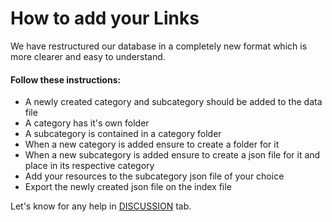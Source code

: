 # How to add your Links
We have restructured our database in a completely new format which is more clearer and easy to understand.

#### Follow these instructions:

<ul>
<li>
A newly created category and subcategory should be added to the data file
</li>
<li>A category has it's own folder</li>
<li>
A subcategory is contained in a category folder
</li>

<li>
When a new category is added ensure to create a folder for it
</li>
<li>
When a new subcategory is added ensure to create a json file for it and place in its respective category
</li>
<li>
Add your resources to the subcategory json file of your choice
</li>
<li>
Export the newly created json file on the index file
</li>
</ul>

Let's know for any help in [DISCUSSION](https://github.com/rupali-codes/LinksHub/discussions) tab.

